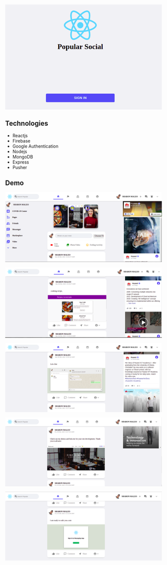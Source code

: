 [![Popular Social Network](assets/social.png)](https://popular-social-mern-a9128.web.app/)

## Technologies

- Reactjs
- Firebase
- Google Authentication
- Nodejs
- MongoDB
- Express
- Pusher

## Demo

[![Home Page](assets/social1.png)](https://popular-social-mern-a9128.web.app/)

[![Post 1](assets/social2.png)](https://popular-social-mern-a9128.web.app/)

[![Post 2](assets/social4.png)](https://popular-social-mern-a9128.web.app/)

[![Post 3](assets/social5.png)](https://popular-social-mern-a9128.web.app/)

[![Post 4](assets/social6.png)](https://popular-social-mern-a9128.web.app/)
